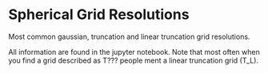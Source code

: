 # Spherical Grid Resolutions
Most common gaussian, truncation and linear truncation grid resolutions.

All information are found in the jupyter notebook.
Note that most often when you find a grid described as T??? people ment a linear truncation grid (T_L).
